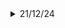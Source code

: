 <details>
   <summary>21/12/24</summary>
  
  ## Key Learnings
  - C++ for 3 hours
  - PCB designing: Finished the schematic design of STM32 + RF integration module. Learnt antenna impedance matching.
  - Dopamine Detox Book finished
  - Newton's Cradle Explained: Conservation of energy/momentum seems to be the wrong approach to explain it. There is something called Hertz's adjustment to Hookes' law
  - Reviewed some companies that specialise in RF domain
  - Project Based Learning in C: Writing a shell in C, learnt about tokenization of a string, which makes work so much easier
</details>

